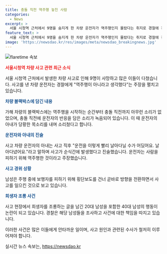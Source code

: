 ```yaml
---
title: 충돌 직전 역주행 놓친 사람
categories:
  - News
excerpt: >
  서울 시청역 근처에서 9명을 숨지게 한 차량 운전자가 역주행인지 몰랐다는 취지로 경찰에 진술한 것으로 전해졌습니다. 사고 차량 블랙박스에는 역주행을 시작할 때는 아무 소리도 없다가 충돌 직전에야 놀라는 소리가 담겼는데, 이에 대한 운전자의 아내의 진술도 이슈가 되고 있습니다. 또한, 사고 현장에 희생자를 조롱하는 글을 남긴 남성들이 경찰에 의해 입건되는 등 논란이 계속되고 있습니다.
feature_text: >
  서울 시청역 근처에서 9명을 숨지게 한 차량 운전자가 역주행인지 몰랐다는 취지로 경찰에 진술한 것으로 전해졌습니다. 사고 차량 블랙박스에는 역주행을 시작할 때는 아무 소리도 없다가 충돌 직전에야 놀라는 소리가 담겼는데, 이에 대한 운전자의 아내의 진술도 이슈가 되고 있습니다. 또한, 사고 현장에 희생자를 조롱하는 글을 남긴 남성들이 경찰에 의해 입건되는 등 논란이 계속되고 있습니다.
image: 'https://newsdao.kr/res/images/meta/newsdao_breakingnews.jpg'
---
```


<p><img src="https://newsdao.kr/res/images/meta/newsdao_breakingnews.jpg" alt="flaretime 속보" /></p>

<p><b><span style="color: #ee2323;">서울시청역 차량 사고 관련 최근 소식</span></b></p>

<p>서울 시청역 근처에서 발생한 차량 사고로 인해 9명이 사망하고 많은 이들이 다쳤습니다. 사고를 낸 차량 운전자는 경찰에게 "역주행이 아니라고 생각했다"는 주장을 펼치고 있습니다. </p>

<p><b><span style="color: #1a5490;">차량 블랙박스에 담긴 내용</span></b></p>

<p>가해 차량의 블랙박스에는 역주행을 시작하는 순간부터 충돌 직전까지 아무런 소리가 없었으며, 충돌 직전에 운전자의 반응을 담은 소리가 녹음되어 있습니다. 이 때 운전자의 아내가 당황한 목소리를 내며 소리쳤다고 합니다.</p>

<p><b><span style="color: #1a5490;">운전자와 아내의 진술</span></b></p>

<p>사고 차량 운전자의 아내는 사고 직후 "운전을 이렇게 빨리 날아다닐 수가 어딨어요. 날아다녔어요."라고 말하며 사고가 순식간에 발생했다고 진술했습니다. 운전자는 사람을 피하기 위해 역주행한 것이라고 주장했습니다.</p>

<p><b><span style="color: #1a5490;">사고 경위 상황</span></b></p>

<p>남성은 주행 중에 보행자를 피하기 위해 횡단보도를 건너 곧바로 방향을 전환하면서 사고를 일으킨 것으로 보고 있습니다.</p>

<p><b><span style="color: #1a5490;">희생자 조롱 사건</span></b></p>

<p>사고 현장에서 희생자를 조롱하는 글을 남긴 20대 남성을 포함한 40대 남성의 행동이 논란이 되고 있습니다. 경찰은 해당 남성들을 조사하고 사건에 대한 책임을 따지고 있습니다.</p>

<p>이러한 사건은 많은 이들에게 안타까운 일이며, 사고 원인과 관련된 수사가 철저히 이루어져야 합니다.</p>
실시간 뉴스 속보는, <a href="https://newsdao.kr" rel="dofollow">https://newsdao.kr</a>


